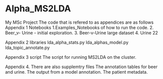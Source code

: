 # Alpha_MS2LDA
My MSc Project
The code that is refered to as appendices  are as follows
Appendix 1  Notebooks
 1.Examples_Notebooks  of how to run the code.
 2. Beer_v- Urine - initial exploration.
 3. Beer-v-Urine large dataset
 4. Urine 22
 
Appendix 2  libraries
lda_alpha_stats.py
lda_alphas_model.py
lda_topic_annotate.py

Appendix 3  script
The script for running MS2LDA on the cluster.

Appendix 4. There are also supplemtry files
The annotation tables for beer and urine.
The output from a model annotation.
The patient metadata.
